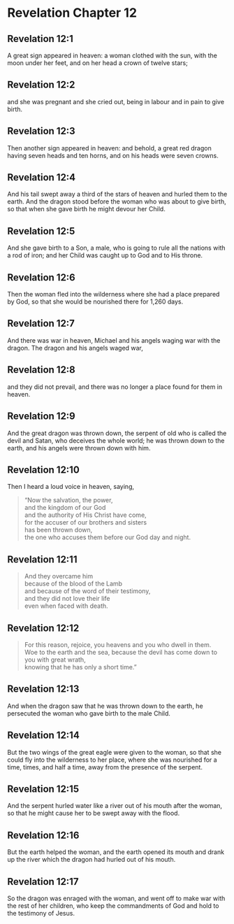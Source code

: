 # Revelation Chapter 12

## Revelation 12:1

A great sign appeared in heaven: a woman clothed with the sun, with the moon under her feet, and on her head a crown of twelve stars;

## Revelation 12:2

and she was pregnant and she cried out, being in labour and in pain to give birth.

## Revelation 12:3

Then another sign appeared in heaven: and behold, a great red dragon having seven heads and ten horns, and on his heads were seven crowns.

## Revelation 12:4

And his tail swept away a third of the stars of heaven and hurled them to the earth. And the dragon stood before the woman who was about to give birth, so that when she gave birth he might devour her Child.

## Revelation 12:5

And she gave birth to a Son, a male, who is going to rule all the nations with a rod of iron; and her Child was caught up to God and to His throne.

## Revelation 12:6

Then the woman fled into the wilderness where she had a place prepared by God, so that she would be nourished there for 1,260 days.

## Revelation 12:7

And there was war in heaven, Michael and his angels waging war with the dragon. The dragon and his angels waged war,

## Revelation 12:8

and they did not prevail, and there was no longer a place found for them in heaven.

## Revelation 12:9

And the great dragon was thrown down, the serpent of old who is called the devil and Satan, who deceives the whole world; he was thrown down to the earth, and his angels were thrown down with him.

## Revelation 12:10

Then I heard a loud voice in heaven, saying,

> “Now the salvation, the power,  
> and the kingdom of our God  
> and the authority of His Christ have come,  
> for the accuser of our brothers and sisters  
> has been thrown down,  
> the one who accuses them before our God day and night.

## Revelation 12:11

> And they overcame him  
> because of the blood of the Lamb  
> and because of the word of their testimony,  
> and they did not love their life  
> even when faced with death.

## Revelation 12:12

> For this reason, rejoice, you heavens and you who dwell in them.  
> Woe to the earth and the sea, because the devil has come down to you with great wrath,  
> knowing that he has only a short time.”

## Revelation 12:13

And when the dragon saw that he was thrown down to the earth, he persecuted the woman who gave birth to the male Child.

## Revelation 12:14

But the two wings of the great eagle were given to the woman, so that she could fly into the wilderness to her place, where she was nourished for a time, times, and half a time, away from the presence of the serpent.

## Revelation 12:15

And the serpent hurled water like a river out of his mouth after the woman, so that he might cause her to be swept away with the flood.

## Revelation 12:16

But the earth helped the woman, and the earth opened its mouth and drank up the river which the dragon had hurled out of his mouth.

## Revelation 12:17

So the dragon was enraged with the woman, and went off to make war with the rest of her children, who keep the commandments of God and hold to the testimony of Jesus.
